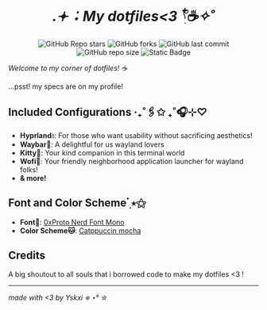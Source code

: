 <div align="center">

# <em>.𖥔 ݁ ˖ My dotfiles<3 𓍢ִ໋☕️✧˚</em>

![GitHub Repo stars](https://img.shields.io/github/stars/yskxi/dotfiles?style=for-the-badge&color=89b4fa) ![GitHub forks](https://img.shields.io/github/forks/yskxi/dotfiles?style=for-the-badge&color=%2389b4fa)
 ![GitHub last commit](https://img.shields.io/github/last-commit/yskxi/dotfiles?style=for-the-badge&color=89b4fa) ![GitHub repo size](https://img.shields.io/github/repo-size/yskxi/dotfiles?style=for-the-badge&color=89b4fa) ![Static Badge](https://img.shields.io/badge/Feel%20free%20to%20fork%20%20it!-%20%20%20%2389b4fa?style=for-the-badge) 
<br/>
</div>

<em>Welcome to my corner of dotfiles! ☕</em>

...psst! my specs are on my profile!
## Included Configurations ‧₊˚🖇️✩ ₊˚🎧⊹♡

- **Hyprland💧**: For those who want usability without sacrificing aesthetics!
- **Waybar🎉**: A delightful for us wayland lovers
- **Kitty🎀**: Your kind companion in this terminal world
- **Wofi🎐**: Your friendly neighborhood application launcher for wayland folks!
- **& more!**

## Font and Color Scheme ๋࣭ ⭑⚝

- **Font📝**: [0xProto Nerd Font Mono](https://github.com/ryanoasis/nerd-fonts/tree/master/patched-fonts/0xProto)
- **Color Scheme🐱**: [Catppuccin mocha](https://github.com/catppuccin/catppuccin)

## Credits

A big shoutout to all souls that i borrowed code to make my dotfiles <3 !

<hr>

<em>made with <3 by Yskxi 𖦹 ⋆° ✮</em>
